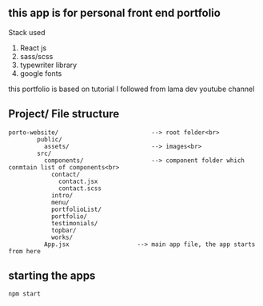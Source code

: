 ## this app is for personal front end portfolio

Stack used 

1. React js
2. sass/scss
3. typewriter library
4. google fonts


this portfolio is based on tutorial I followed from lama dev youtube channel


## Project/ File structure
```
porto-website/                          --> root folder<br>
        public/
          assets/                       --> images<br>
        src/
          components/                   --> component folder which conmtain list of components<br>
            contact/
              contact.jsx
              contact.scss
            intro/
            menu/
            portfolioList/
            portfolio/
            testimonials/
            topbar/
            works/
          App.jsx                   --> main app file, the app starts from here
```          
          
## starting the apps

`npm start`
    
